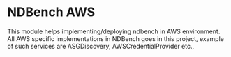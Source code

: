 NDBench AWS
===================

This module helps implementing/deploying ndbench in AWS environment. All AWS specific implementations
in NDBench goes in this project, example of such services are ASGDiscovery, AWSCredentialProvider etc.,